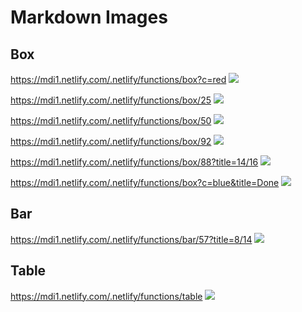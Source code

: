 # Markdown Images

## Box
https://mdi1.netlify.com/.netlify/functions/box?c=red
![](https://mdi1.netlify.com/.netlify/functions/box?c=red)

https://mdi1.netlify.com/.netlify/functions/box/25
![](https://mdi1.netlify.com/.netlify/functions/box/25)

https://mdi1.netlify.com/.netlify/functions/box/50
![](https://mdi1.netlify.com/.netlify/functions/box/50)

https://mdi1.netlify.com/.netlify/functions/box/92
![](https://mdi1.netlify.com/.netlify/functions/box/92)

https://mdi1.netlify.com/.netlify/functions/box/88?title=14/16
![](https://mdi1.netlify.com/.netlify/functions/box/88?title=14/16)

https://mdi1.netlify.com/.netlify/functions/box?c=blue&title=Done
![](https://mdi1.netlify.com/.netlify/functions/box?c=blue&title=Done)

## Bar

https://mdi1.netlify.com/.netlify/functions/bar/57?title=8/14
![](https://mdi1.netlify.com/.netlify/functions/bar/57?title=8/14)

## Table

https://mdi1.netlify.com/.netlify/functions/table
![](https://mdi1.netlify.com/.netlify/functions/table)